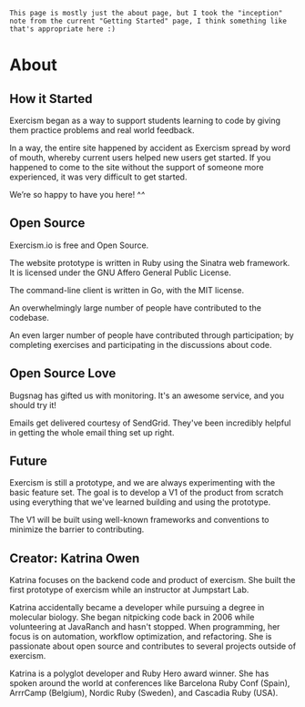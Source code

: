     This page is mostly just the about page, but I took the "inception" note from the current "Getting Started" page, I think something like that's appropriate here :)


# About

## How it Started
Exercism began as a way to support students learning to code by giving them practice problems and real world feedback.

In a way, the entire site happened by accident as Exercism spread by word of mouth, whereby current users helped new users get started. If you happened to come to the site without the support of someone more experienced, it was very difficult to get started.

We’re so happy to have you here! ^_^_

## Open Source

Exercism.io is free and Open Source.

The website prototype is written in Ruby using the Sinatra web framework. It is licensed under the GNU Affero General Public License.

The command-line client is written in Go, with the MIT license.

An overwhelmingly large number of people have contributed to the codebase.

An even larger number of people have contributed through participation; by completing exercises and participating in the discussions about code.

## Open Source Love

Bugsnag has gifted us with monitoring. It's an awesome service, and you should try it!

Emails get delivered courtesy of SendGrid. They've been incredibly helpful in getting the whole email thing set up right.

## Future

Exercism is still a prototype, and we are always experimenting with the basic feature set. The goal is to develop a V1 of the product from scratch using everything that we've learned building and using the prototype.

The V1 will be built using well-known frameworks and conventions to minimize the barrier to contributing.

## Creator: Katrina Owen

Katrina focuses on the backend code and product of exercism. She built the first prototype of exercism while an instructor at Jumpstart Lab.

Katrina accidentally became a developer while pursuing a degree in molecular biology. She began nitpicking code back in 2006 while volunteering at JavaRanch and hasn't stopped. When programming, her focus is on automation, workflow optimization, and refactoring. She is passionate about open source and contributes to several projects outside of exercism.

Katrina is a polyglot developer and Ruby Hero award winner. She has spoken around the world at conferences like Barcelona Ruby Conf (Spain), ArrrCamp (Belgium), Nordic Ruby (Sweden), and Cascadia Ruby (USA).